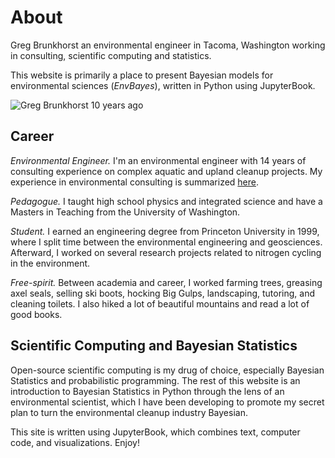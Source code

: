 # About

Greg Brunkhorst an environmental engineer in Tacoma, Washington working in consulting, scientific computing and statistics.    

This website is primarily a place to present Bayesian models for environmental sciences (*EnvBayes*), written in Python using JupyterBook. 

![Greg Brunkhorst 10 years ago](images/GregBrunkhorstMtBaker.jpg)

## Career

*Environmental Engineer.* I'm an environmental engineer with 14 years of consulting experience on complex aquatic and upland cleanup projects.  My experience in environmental consulting is summarized [here](experience.md).  

*Pedagogue.* I taught high school physics and integrated science and have a Masters in Teaching from the University of Washington.

*Student.* I earned an engineering degree from Princeton University in 1999, where I split time between the environmental engineering and geosciences.  Afterward, I worked on several research projects related to nitrogen cycling in the environment.

*Free-spirit.* Between academia and career, I worked farming trees, greasing axel seals, selling ski boots, hocking Big Gulps, landscaping, tutoring, and cleaning toilets. I also hiked a lot of beautiful mountains and read a lot of good books.  

## Scientific Computing and Bayesian Statistics
Open-source scientific computing is my drug of choice, especially Bayesian Statistics and probabilistic programming.  The rest of this website is an introduction to Bayesian Statistics in Python through the lens of an environmental scientist, which I have been developing to promote my secret plan to turn the environmental cleanup industry Bayesian.  

This site is written using JupyterBook, which combines text, computer code, and visualizations.  Enjoy!